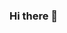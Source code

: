 ### Hi there 👋

<!--
**argawanonhenric/argawanonhenric** is a ✨ _special_ ✨ repository because its `README.md` (this file) appears on your GitHub profile.

Here are some ideas to get you started:

- 🔭 I’m currently working on building my portfolio..
- 🌱 I’m currently learning web development...
- 👯 I’m looking to collaborate on web developers...
- 🤔 I’m looking for help with ...
- 💬 Ask me about ...
- 📫 How to reach me: ...
- 😄 Pronouns: him
- ⚡ Fun fact: ...
-->
